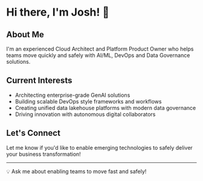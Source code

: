 # Hi there, I'm Josh! 👋

## About Me

I'm an experienced Cloud Architect and Platform Product Owner who helps teams move quickly and safely with AI/ML, DevOps and Data Governance solutions.

## Current Interests

- Architecting enterprise-grade GenAI solutions
- Building scalable DevOps style frameworks and workflows
- Creating unified data lakehouse platforms with modern data governance
- Driving innovation with autonomous digital collaborators

## Let's Connect

Let me know if you'd like to enable emerging technologies to safely deliver your business transformation!

---

💡 Ask me about enabling teams to move fast and safely!
